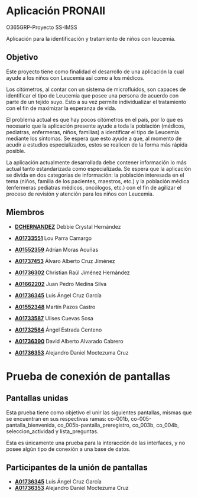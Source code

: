 # Aplicación PRONAII 
O365GRP-Proyecto SS-IMSS

Aplicación para la identificación y tratamiento de niños con leucemia.

## Objetivo

Este proyecto tiene como finalidad el desarrollo de una aplicación la cual ayude a los niños con Leucemia así como a los médicos. 

Los citómetros, al contar con un sistema de microfluidos, son capaces de identificar el tipo de Leucemia que posee una persona de acuerdo con parte de un tejido suyo. Esto a su vez permite individualizar el tratamiento con el fin de maximizar la esperanza de vida.

El problema actual es que hay pocos citómetros en el país, por lo que es necesario que la aplicación presente ayude a toda la población (médicos, pediatras, enfermeras, niños, familias) a identificar el tipo de Leucemia mediante los síntomas. Se espera que esto ayude a que, al momento de acudir a estudios especializados, estos se realicen de la forma más rápida posible. 

La aplicación actualmente desarrollada debe contener información lo más actual tanto estandarizada como especializada. Se espera que la aplicación se divida en dos categorías de información: la población interesada en el tema (niños, familia de los pacientes, maestros, etc.) y la población médica (enfermeras pediatras médicos, oncólogos, etc.) con el fin de agilizar el proceso de revisión y atención para los niños con Leucemia.

## Miembros

- [**DCHERNANDEZ**](mailto:dchernandez@tec.mx) Debbie Crystal Hernández
- [**A01733551**](mailto:A01733551@tec.mx) Lou Parra Camargo

- [**A01552359**](mailto:A01552359@tec.mx) Adrían Moras Acuñas
- [**A01737453**](mailto:a01737453@tec.mx) Álvaro Alberto Cruz Jiménez
- [**A01736302**](mailto:A01736302@tec.mx) Christian Raúl Jiménez Hernández
- [**A01662202**](mailto:A01662202@tec.mx) Juan Pedro Medina Silva
- [**A01736345**](mailto:A01736345@tec.mx) Luis Ángel Cruz García
- [**A01552348**](mailto:A01552348@tec.mx) Martín Pazos Castro
- [**A01733587**](mailto:A01733587@tec.mx) Ulises Cuevas Sosa
- [**A01732584**](mailto:A01732584@tec.mx) Ángel Estrada Centeno
- [**A01736390**](mailto:a01736353@tec.mx) David Alberto Alvarado Cabrero
- [**A01736353**](mailto:a01736353@tec.mx) Alejandro Daniel Moctezuma Cruz


# Prueba de conexión de pantallas

## Pantallas unidas
Esta prueba tiene como objetivo el unir las siguientes pantallas, mismas que se encuentran en sus respectivas ramas:
co-001b, co-005-pantalla_bienvenida, co_005b-pantalla_preregistro, co_003b, co_004b, seleccion_actividad y lista_preguntas.

Esta es únicamente una prueba para la interacción de las interfaces, y no posee algún tipo de conexión a una base de datos.

## Participantes de la unión de pantallas

- [**A01736345**](mailto:A01736345@tec.mx) Luis Ángel Cruz García
- [**A01736353**](mailto:a01736353@tec.mx) Alejandro Daniel Moctezuma Cruz